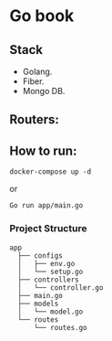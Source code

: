 # Go book

## Stack
- Golang.
- Fiber.
- Mongo DB.

## Routers: 

## How to run:

`docker-compose up -d`

or

`Go run app/main.go`

### Project Structure
```
app
  ├── configs
  │   ├── env.go
  │   └── setup.go
  ├── controllers
  │   └── controller.go
  ├── main.go
  ├── models
  │   └── model.go
  └── routes
      └── routes.go
```
